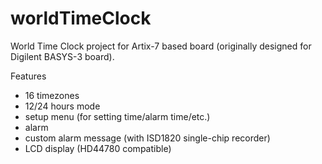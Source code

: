 # worldTimeClock
World Time Clock project for Artix-7 based board (originally designed for Digilent BASYS-3 board).

Features
- 16 timezones
- 12/24 hours mode
- setup menu (for setting time/alarm time/etc.)
- alarm
- custom alarm message (with ISD1820 single-chip recorder)
- LCD display (HD44780 compatible)

